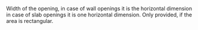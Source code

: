 ﻿Width of the opening, in case of wall openings it is the horizontal dimension in case of slab openings it is one horizontal dimension. Only provided, if the area is rectangular.